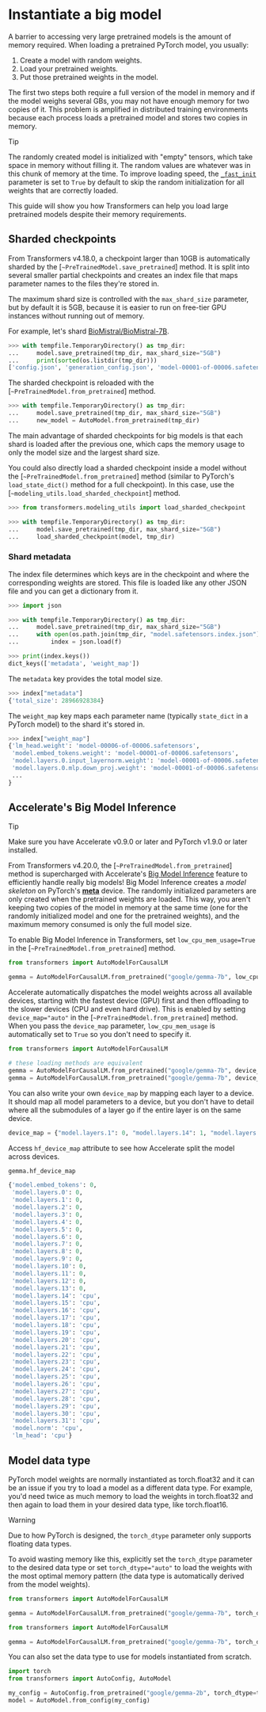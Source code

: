 <!--Copyright 2022 The HuggingFace Team. All rights reserved.

Licensed under the Apache License, Version 2.0 (the "License"); you may not use this file except in compliance with
the License. You may obtain a copy of the License at

http://www.apache.org/licenses/LICENSE-2.0

Unless required by applicable law or agreed to in writing, software distributed under the License is distributed on
an "AS IS" BASIS, WITHOUT WARRANTIES OR CONDITIONS OF ANY KIND, either express or implied. See the License for the
specific language governing permissions and limitations under the License.

⚠️ Note that this file is in Markdown but contain specific syntax for our doc-builder (similar to MDX) that may not be
rendered properly in your Markdown viewer.

-->

# Instantiate a big model

A barrier to accessing very large pretrained models is the amount of memory required. When loading a pretrained PyTorch model, you usually:

1. Create a model with random weights.
2. Load your pretrained weights.
3. Put those pretrained weights in the model.

The first two steps both require a full version of the model in memory and if the model weighs several GBs, you may not have enough memory for two copies of it. This problem is amplified in distributed training environments because each process loads a pretrained model and stores two copies in memory.

> [!TIP]
> The randomly created model is initialized with "empty" tensors, which take space in memory without filling it. The random values are whatever was in this chunk of memory at the time. To improve loading speed, the [`_fast_init`](https://github.com/huggingface/transformers/blob/c9f6e5e35156e068b227dd9b15521767f6afd4d2/src/transformers/modeling_utils.py#L2710) parameter is set to `True` by default to skip the random initialization for all weights that are correctly loaded.

This guide will show you how Transformers can help you load large pretrained models despite their memory requirements.

## Sharded checkpoints

From Transformers v4.18.0, a checkpoint larger than 10GB is automatically sharded by the [`~PreTrainedModel.save_pretrained`] method. It is split into several smaller partial checkpoints and creates an index file that maps parameter names to the files they're stored in.

The maximum shard size is controlled with the `max_shard_size` parameter, but by default it is 5GB, because it is easier to run on free-tier GPU instances without running out of memory.

For example, let's shard [BioMistral/BioMistral-7B](https://hf.co/BioMistral/BioMistral-7B).

```py
>>> with tempfile.TemporaryDirectory() as tmp_dir:
...     model.save_pretrained(tmp_dir, max_shard_size="5GB")
...     print(sorted(os.listdir(tmp_dir)))
['config.json', 'generation_config.json', 'model-00001-of-00006.safetensors', 'model-00002-of-00006.safetensors', 'model-00003-of-00006.safetensors', 'model-00004-of-00006.safetensors', 'model-00005-of-00006.safetensors', 'model-00006-of-00006.safetensors', 'model.safetensors.index.json']
```

The sharded checkpoint is reloaded with the [`~PreTrainedModel.from_pretrained`] method.

```py
>>> with tempfile.TemporaryDirectory() as tmp_dir:
...     model.save_pretrained(tmp_dir, max_shard_size="5GB")
...     new_model = AutoModel.from_pretrained(tmp_dir)
```

The main advantage of sharded checkpoints for big models is that each shard is loaded after the previous one, which caps the memory usage to only the model size and the largest shard size.

You could also directly load a sharded checkpoint inside a model without the [`~PreTrainedModel.from_pretrained`] method (similar to PyTorch's `load_state_dict()` method for a full checkpoint). In this case, use the [`~modeling_utils.load_sharded_checkpoint`] method.

```py
>>> from transformers.modeling_utils import load_sharded_checkpoint

>>> with tempfile.TemporaryDirectory() as tmp_dir:
...     model.save_pretrained(tmp_dir, max_shard_size="5GB")
...     load_sharded_checkpoint(model, tmp_dir)
```

### Shard metadata

The index file determines which keys are in the checkpoint and where the corresponding weights are stored. This file is loaded like any other JSON file and you can get a dictionary from it.

```py
>>> import json

>>> with tempfile.TemporaryDirectory() as tmp_dir:
...     model.save_pretrained(tmp_dir, max_shard_size="5GB")
...     with open(os.path.join(tmp_dir, "model.safetensors.index.json"), "r") as f:
...         index = json.load(f)

>>> print(index.keys())
dict_keys(['metadata', 'weight_map'])
```

The `metadata` key provides the total model size.

```py
>>> index["metadata"]
{'total_size': 28966928384}
```

The `weight_map` key maps each parameter name (typically `state_dict` in a PyTorch model) to the shard it's stored in.

```py
>>> index["weight_map"]
{'lm_head.weight': 'model-00006-of-00006.safetensors',
 'model.embed_tokens.weight': 'model-00001-of-00006.safetensors',
 'model.layers.0.input_layernorm.weight': 'model-00001-of-00006.safetensors',
 'model.layers.0.mlp.down_proj.weight': 'model-00001-of-00006.safetensors',
 ...
}
```

## Accelerate's Big Model Inference

> [!TIP]
> Make sure you have Accelerate v0.9.0 or later and PyTorch v1.9.0 or later installed.

From Transformers v4.20.0, the [`~PreTrainedModel.from_pretrained`] method is supercharged with Accelerate's [Big Model Inference](https://hf.co/docs/accelerate/usage_guides/big_modeling) feature to efficiently handle really big models! Big Model Inference creates a *model skeleton* on PyTorch's [**meta**](https://pytorch.org/docs/main/meta.html) device. The randomly initialized parameters are only created when the pretrained weights are loaded. This way, you aren't keeping two copies of the model in memory at the same time (one for the randomly initialized model and one for the pretrained weights), and the maximum memory consumed is only the full model size.

To enable Big Model Inference in Transformers, set `low_cpu_mem_usage=True` in the [`~PreTrainedModel.from_pretrained`] method.

```py
from transformers import AutoModelForCausalLM

gemma = AutoModelForCausalLM.from_pretrained("google/gemma-7b", low_cpu_mem_usage=True)
```

Accelerate automatically dispatches the model weights across all available devices, starting with the fastest device (GPU) first and then offloading to the slower devices (CPU and even hard drive). This is enabled by setting `device_map="auto"` in the [`~PreTrainedModel.from_pretrained`] method. When you pass the `device_map` parameter, `low_cpu_mem_usage` is automatically set to `True` so you don't need to specify it.

```py
from transformers import AutoModelForCausalLM

# these loading methods are equivalent
gemma = AutoModelForCausalLM.from_pretrained("google/gemma-7b", device_map="auto")
gemma = AutoModelForCausalLM.from_pretrained("google/gemma-7b", device_map="auto", low_cpu_mem_usage=True)
```

You can also write your own `device_map` by mapping each layer to a device. It should map all model parameters to a device, but you don't have to detail where all the submodules of a layer go if the entire layer is on the same device.

```python
device_map = {"model.layers.1": 0, "model.layers.14": 1, "model.layers.31": "cpu", "lm_head": "disk"}
```

Access `hf_device_map` attribute to see how Accelerate split the model across devices.

```py
gemma.hf_device_map
```

```python out
{'model.embed_tokens': 0,
 'model.layers.0': 0,
 'model.layers.1': 0,
 'model.layers.2': 0,
 'model.layers.3': 0,
 'model.layers.4': 0,
 'model.layers.5': 0,
 'model.layers.6': 0,
 'model.layers.7': 0,
 'model.layers.8': 0,
 'model.layers.9': 0,
 'model.layers.10': 0,
 'model.layers.11': 0,
 'model.layers.12': 0,
 'model.layers.13': 0,
 'model.layers.14': 'cpu',
 'model.layers.15': 'cpu',
 'model.layers.16': 'cpu',
 'model.layers.17': 'cpu',
 'model.layers.18': 'cpu',
 'model.layers.19': 'cpu',
 'model.layers.20': 'cpu',
 'model.layers.21': 'cpu',
 'model.layers.22': 'cpu',
 'model.layers.23': 'cpu',
 'model.layers.24': 'cpu',
 'model.layers.25': 'cpu',
 'model.layers.26': 'cpu',
 'model.layers.27': 'cpu',
 'model.layers.28': 'cpu',
 'model.layers.29': 'cpu',
 'model.layers.30': 'cpu',
 'model.layers.31': 'cpu',
 'model.norm': 'cpu',
 'lm_head': 'cpu'}
```

## Model data type

PyTorch model weights are normally instantiated as torch.float32 and it can be an issue if you try to load a model as a different data type. For example, you'd need twice as much memory to load the weights in torch.float32 and then again to load them in your desired data type, like torch.float16.

> [!WARNING]
> Due to how PyTorch is designed, the `torch_dtype` parameter only supports floating data types.

To avoid wasting memory like this, explicitly set the `torch_dtype` parameter to the desired data type or set `torch_dtype="auto"` to load the weights with the most optimal memory pattern (the data type is automatically derived from the model weights).

<hfoptions id="dtype">
<hfoption id="specific dtype">

```py
from transformers import AutoModelForCausalLM

gemma = AutoModelForCausalLM.from_pretrained("google/gemma-7b", torch_dtype=torch.float16)
```

</hfoption>
<hfoption id="auto dtype">

```py
from transformers import AutoModelForCausalLM

gemma = AutoModelForCausalLM.from_pretrained("google/gemma-7b", torch_dtype="auto")
```

</hfoption>
</hfoptions>

You can also set the data type to use for models instantiated from scratch.

```python
import torch
from transformers import AutoConfig, AutoModel

my_config = AutoConfig.from_pretrained("google/gemma-2b", torch_dtype=torch.float16)
model = AutoModel.from_config(my_config)
```
